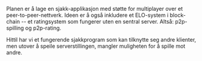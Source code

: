 Planen er å lage en sjakk-applikasjon med støtte for multiplayer over et peer-to-peer-nettverk. Ideen er å også inkludere et ELO-system i block-chain -- et ratingsystem som fungerer uten en sentral server. Altså: p2p-spilling og p2p-rating.

Hittil har vi et fungerende sjakkprogram som kan tilknytte seg andre klienter, men utover å speile serverstillingen, mangler muligheten for å spille mot andre.
